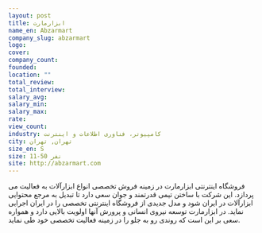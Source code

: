 ```yaml
---
layout: post
title: ابزارمارت
name_en: Abzarmart
company_slug: abzarmart
logo: 
cover: 
company_count:
founded:
location: ""
total_review: 
total_interview: 
salary_avg: 
salary_min: 
salary_max: 
rate: 
view_count: 
industry: کامپیوتر، فناوری اطلاعات و اینترنت
city: تهران, تهران
size_en: S
size: 11-50 نفر
site: http://abzarmart.com
---
```


فروشگاه اینترنتی ابزارمارت در زمینه فروش تخصصی انواع ابزارآلات به فعالیت می پردازد. این شرکت با ساختن تیمی قدرتمند و جوان سعی دارد تا تبدیل به مرجع محتوایی ابزارآلات در ایران شود و مدل جدیدی از فروشگاه اینترنتی تخصصی را در ایران اجرایی نماید. در ابزارمارت توسعه نیروی انسانی و پرورش آنها اولویت بالایی دارد و همواره سعی بر این است که روندی رو به جلو را در زمینه فعالیت تخصصی خود طی نماید.